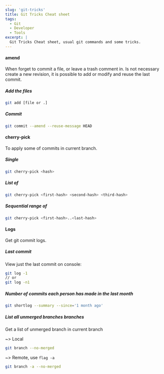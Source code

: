 ```yaml
---
slug: 'git-tricks'
title: Git Tricks Cheat sheet
tags:
  - Git
  - Developer
  - Tools
excerpt: |
  Git Tricks Cheat sheet, usual git commands and some tricks.
---
```


#### amend

When forget to commit a file, or leave a trash comment in. Is not necessary create a new revision, it is possible to add or modify and reuse the last commit.

##### Add the files

```bash
git add [file or .] 
```

##### Commit

```bash
git commit --amend --reuse-message HEAD 
```

#### cherry-pick

To apply some of commits in current branch.

##### Single

```bash
git cherry-pick <hash>
```

##### List of

```bash
git cherry-pick <first-hash> <second-hash> <third-hash>
```

##### Sequential range of

```bash
git cherry-pick <first-hash>..<last-hash>
```

#### Logs

Get git commit logs.

##### Last commit

View just the last commit on console:

```bash
git log -1
// or
git log -n1
```

##### Number of commits each person has made in the last month

```bash
git shortlog --summary --since='1 month ago'
```

##### List all unmerged branches branches

Get a list of unmerged branch in current branch

~> Local

```bash
git branch --no-merged
```

~> Remote, use ```flag -a```

```bash
git branch -a --no-merged
```

